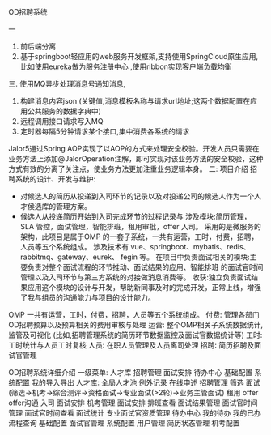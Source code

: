 

OD招聘系统

一
1. 前后端分离
2. 基于springboot轻应用的web服务开发框架,支持使用SpringCloud原生应用,比如使用eureka做为服务注册中心
,使用ribbon实现客户端负载均衡


三. 使用MQ异步处理消息号通知消息,
1. 构建消息内容json (关键值,消息模板名称与请求url地址;这两个数据配置在应用公共服务的数据字典中)
2. 远程调用接口请求写入MQ
3. 定时器每隔5分钟请求某个接口,集中消费各系统的请求



Jalor5通过Spring AOP实现了以AOP的方式来处理安全校验。开发人员只需要在业务方法上添加@JalorOperation注解，即可实现对该业务方法的安全校验，这种方式有效的分离了关注点，使业务方法更加注重业务逻辑本身。
二: 项目介绍
招聘系统的设计、开发与维护:
- 对候选人的简历从投递到入司环节的记录以及对投递公司的候选人作为一个人才侯选库的管理方案。
- 候选人从投递简历开始到入司完成环节的过程记录与
涉及模块:简历管理，SLA 管控，面试管理，智能排班，租用审批，offer 入司。
采用的是微服务的架构，此项目是属于OMP 的一套子系统，一共有运营，工时，付费，招聘，人员等五个系统组成。
涉及技术有 vue、springboot、mybatis、redis、rabbitmq、gateway、eurek、 fegin 等。 
在项目中负责面试相关的模块:主要负责对整个面试流程的环节推动、面试结果的应用、智能排班
的面试官时间管理以及入司环节与第三方系统的对接做消息消费等。 
收获:独立负责面试结果应用这个模块的设计与开发，帮助新同事及时的完成开发，正常上线，增强了我与组员的沟通能力与项目的设计能力。


OMP
一共有运营，工时，付费，招聘，人员等五个系统组成。
付费: 管理各部门OD招聘预算以及预算相关的费用审核与处理
运营: 整个OMP相关子系统数据统计,监管及可视化  (比如,招聘管理系统的简历环节数据监控及面试官数据统计等)
工时: 工时统计与人员工时复核
人员: 在职人员管理及人员离司处理
招聘: 简历招聘及面试官管理

OD招聘系统详细介绍
一级菜单:  人才库 招聘管理 面试安排 待办中心 基础配置 系统配置 我的导入导出
人才库: 
		全局人才池
		例外记录
		在线申述
招聘管理
		筛选
		面试(筛选->机考->综合测评->资格面试->专业面试(>2轮)->业务主管面试)
		租用
		offer
		offer沟通
		入司
面试安排 
		机考管理
		面试安排
		排班查看
		面试结果管理
		面试官时间管理
		面试官时间查看
		面试统计
		专业面试官资质管理
待办中心
		我的待办
		我的已办
		流程查询
基础配置 
		面试官管理
系统配置 
		用户管理
		简历状态管理
		机考配置

